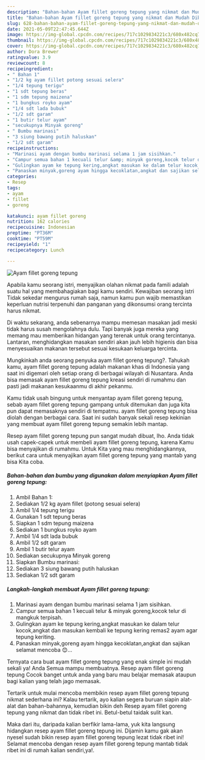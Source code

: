 ```yaml
---
description: "Bahan-bahan Ayam fillet goreng tepung yang nikmat dan Mudah Dibuat"
title: "Bahan-bahan Ayam fillet goreng tepung yang nikmat dan Mudah Dibuat"
slug: 628-bahan-bahan-ayam-fillet-goreng-tepung-yang-nikmat-dan-mudah-dibuat
date: 2021-05-09T22:47:45.644Z
image: https://img-global.cpcdn.com/recipes/717c1029834221c3/680x482cq70/ayam-fillet-goreng-tepung-foto-resep-utama.jpg
thumbnail: https://img-global.cpcdn.com/recipes/717c1029834221c3/680x482cq70/ayam-fillet-goreng-tepung-foto-resep-utama.jpg
cover: https://img-global.cpcdn.com/recipes/717c1029834221c3/680x482cq70/ayam-fillet-goreng-tepung-foto-resep-utama.jpg
author: Dora Brewer
ratingvalue: 3.9
reviewcount: 8
recipeingredient:
- " Bahan 1"
- "1/2 kg ayam fillet potong sesuai selera"
- "1/4 tepung terigu"
- "1 sdt tepung beras"
- "1 sdm tepung maizena"
- "1 bungkus royko ayam"
- "1/4 sdt lada bubuk"
- "1/2 sdt garam"
- "1 butir telur ayam"
- "secukupnya Minyak goreng"
- " Bumbu marinasi"
- "3 siung bawang putih haluskan"
- "1/2 sdt garam"
recipeinstructions:
- "Marinasi ayam dengan bumbu marinasi selama 1 jam sisihkan."
- "Campur semua bahan 1 kecuali telur &amp; minyak goreng,kocok telur di mangkuk terpisah."
- "Gulingkan ayam ke tepung kering,angkat masukan ke dalam telur kocok,angkat dan masukan kembali ke tepung kering remas2 ayam agar tepung keriting."
- "Panaskan minyak,goreng ayam hingga kecoklatan,angkat dan sajikan selamat mencoba 😊..."
categories:
- Resep
tags:
- ayam
- fillet
- goreng

katakunci: ayam fillet goreng 
nutrition: 162 calories
recipecuisine: Indonesian
preptime: "PT36M"
cooktime: "PT59M"
recipeyield: "1"
recipecategory: Lunch

---
```



![Ayam fillet goreng tepung](https://img-global.cpcdn.com/recipes/717c1029834221c3/680x482cq70/ayam-fillet-goreng-tepung-foto-resep-utama.jpg)

Apabila kamu seorang istri, menyajikan olahan nikmat pada famili adalah suatu hal yang membahagiakan bagi kamu sendiri. Kewajiban seorang istri Tidak sekedar mengurus rumah saja, namun kamu pun wajib memastikan keperluan nutrisi terpenuhi dan panganan yang dikonsumsi orang tercinta harus nikmat.

Di waktu  sekarang, anda sebenarnya mampu memesan masakan jadi meski tidak harus susah mengolahnya dulu. Tapi banyak juga mereka yang memang mau memberikan hidangan yang terenak untuk orang tercintanya. Lantaran, menghidangkan masakan sendiri akan jauh lebih higienis dan bisa menyesuaikan makanan tersebut sesuai kesukaan keluarga tercinta. 



Mungkinkah anda seorang penyuka ayam fillet goreng tepung?. Tahukah kamu, ayam fillet goreng tepung adalah makanan khas di Indonesia yang saat ini digemari oleh setiap orang di berbagai wilayah di Nusantara. Anda bisa memasak ayam fillet goreng tepung kreasi sendiri di rumahmu dan pasti jadi makanan kesukaanmu di akhir pekanmu.

Kamu tidak usah bingung untuk menyantap ayam fillet goreng tepung, sebab ayam fillet goreng tepung gampang untuk ditemukan dan juga kita pun dapat memasaknya sendiri di tempatmu. ayam fillet goreng tepung bisa diolah dengan berbagai cara. Saat ini sudah banyak sekali resep kekinian yang membuat ayam fillet goreng tepung semakin lebih mantap.

Resep ayam fillet goreng tepung pun sangat mudah dibuat, lho. Anda tidak usah capek-capek untuk membeli ayam fillet goreng tepung, karena Kamu bisa menyajikan di rumahmu. Untuk Kita yang mau menghidangkannya, berikut cara untuk menyajikan ayam fillet goreng tepung yang mantab yang bisa Kita coba.

<!--inarticleads1-->

##### Bahan-bahan dan bumbu yang digunakan dalam menyiapkan Ayam fillet goreng tepung:

1. Ambil  Bahan 1:
1. Sediakan 1/2 kg ayam fillet (potong sesuai selera)
1. Ambil 1/4 tepung terigu
1. Gunakan 1 sdt tepung beras
1. Siapkan 1 sdm tepung maizena
1. Sediakan 1 bungkus royko ayam
1. Ambil 1/4 sdt lada bubuk
1. Ambil 1/2 sdt garam
1. Ambil 1 butir telur ayam
1. Sediakan secukupnya Minyak goreng
1. Siapkan  Bumbu marinasi:
1. Sediakan 3 siung bawang putih haluskan
1. Sediakan 1/2 sdt garam




<!--inarticleads2-->

##### Langkah-langkah membuat Ayam fillet goreng tepung:

1. Marinasi ayam dengan bumbu marinasi selama 1 jam sisihkan.
1. Campur semua bahan 1 kecuali telur &amp; minyak goreng,kocok telur di mangkuk terpisah.
1. Gulingkan ayam ke tepung kering,angkat masukan ke dalam telur kocok,angkat dan masukan kembali ke tepung kering remas2 ayam agar tepung keriting.
1. Panaskan minyak,goreng ayam hingga kecoklatan,angkat dan sajikan selamat mencoba 😊...




Ternyata cara buat ayam fillet goreng tepung yang enak simple ini mudah sekali ya! Anda Semua mampu membuatnya. Resep ayam fillet goreng tepung Cocok banget untuk anda yang baru mau belajar memasak ataupun bagi kalian yang telah jago memasak.

Tertarik untuk mulai mencoba membikin resep ayam fillet goreng tepung nikmat sederhana ini? Kalau tertarik, ayo kalian segera buruan siapin alat-alat dan bahan-bahannya, kemudian bikin deh Resep ayam fillet goreng tepung yang nikmat dan tidak ribet ini. Betul-betul taidak sulit kan. 

Maka dari itu, daripada kalian berfikir lama-lama, yuk kita langsung hidangkan resep ayam fillet goreng tepung ini. Dijamin kamu gak akan nyesel sudah bikin resep ayam fillet goreng tepung lezat tidak ribet ini! Selamat mencoba dengan resep ayam fillet goreng tepung mantab tidak ribet ini di rumah kalian sendiri,ya!.


